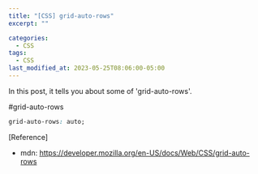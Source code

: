 ```yaml
---
title: "[CSS] grid-auto-rows"
excerpt: ""

categories:
  - CSS
tags:
  - CSS
last_modified_at: 2023-05-25T08:06:00-05:00
---
```


In this post, it tells you about some of 'grid-auto-rows'.

#grid-auto-rows

```css
grid-auto-rows: auto;
```

[Reference]

- mdn: <https://developer.mozilla.org/en-US/docs/Web/CSS/grid-auto-rows>
